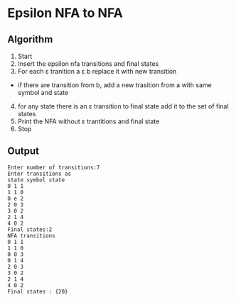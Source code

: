 # Epsilon NFA to NFA
## Algorithm
1. Start
2. Insert the epsilon nfa transitions and final states
3. For each ε tranition a ε b replace it with new transition
  - if there are transition from b, add a new trasition from a with same symbol and state
4.  for any state there is an ε transition to final state add it to the set of final states
5.  Print the NFA without ε trantitions and final state
6.  Stop
## Output
```
Enter number of transitions:7
Enter transitions as 
state symbol state
0 1 1
1 1 0
0 e 2
2 0 3
3 0 2
2 1 4
4 0 2
Final states:2
NFA transitions
0 1 1
1 1 0
0 0 3
0 1 4
2 0 3
3 0 2
2 1 4
4 0 2
Final states : {20}
```

